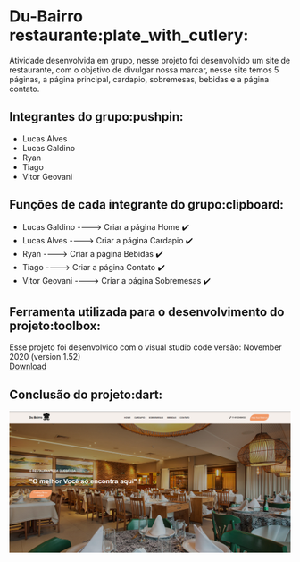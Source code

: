 <h1>Du-Bairro restaurante:plate_with_cutlery:</h1>

Atividade desenvolvida em grupo, nesse projeto foi desenvolvido um site de restaurante, com o objetivo de divulgar nossa marcar, nesse site temos 5 páginas, a página principal, cardapio, sobremesas, bebidas e a página contato.

<h2>Integrantes do grupo:pushpin:</h2>

- Lucas Alves
- Lucas Galdino
- Ryan
- Tiago
- Vitor Geovani

<h2>Funções de cada integrante do grupo:clipboard:</h2>

 - Lucas Galdino ----> Criar a página Home :heavy_check_mark:
 - Lucas Alves ----> Criar a página Cardapio :heavy_check_mark:
 - Ryan ----> Criar a página Bebidas :heavy_check_mark:
 - Tiago ----> Criar a página Contato :heavy_check_mark:
 - Vitor Geovani ----> Criar a página Sobremesas :heavy_check_mark:

<h2>Ferramenta utilizada para o desenvolvimento do projeto:toolbox:</h2>
Esse projeto foi desenvolvido com o visual studio code versão: November 2020 (version 1.52)<br>
<a href="https://code.visualstudio.com/">Download</a>

<h2>Conclusão do projeto:dart:</h2>

<img src="https://raw.githubusercontent.com/LucasGaldinno/Du-Bairro/main/Screenshots/Home.png">

